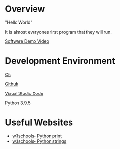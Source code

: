 # Overview

"Hello World"

It is almost everyones first program that they will run.

[Software Demo Video](http://youtube.link.goes.here)

# Development Environment

[Git](https://git-scm.com/)

[Github](https://github.com/ValiantWolf)

[Visual Studio Code](https://code.visualstudio.com)

Python 3.9.5

# Useful Websites

-  [w3schools- Python print](https://www.w3schools.com/python/ref_func_print.asp)
-  [w3schools- Python strings](https://www.w3schools.com/python/python_strings.asp)
